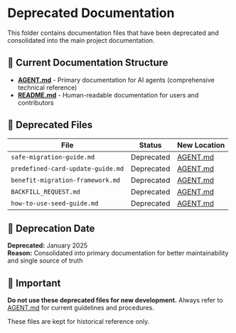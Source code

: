 # Deprecated Documentation

This folder contains documentation files that have been deprecated and consolidated into the main project documentation.

## 📄 Current Documentation Structure

- **[AGENT.md](../../AGENT.md)** - Primary documentation for AI agents (comprehensive technical reference)
- **[README.md](../../README.md)** - Human-readable documentation for users and contributors

## 🔄 Deprecated Files

| File | Status | New Location |
|------|--------|--------------|
| `safe-migration-guide.md` | Deprecated | [AGENT.md](../../AGENT.md#database-safety-rules) |
| `predefined-card-update-guide.md` | Deprecated | [AGENT.md](../../AGENT.md#automated-benefit-migration-framework) |
| `benefit-migration-framework.md` | Deprecated | [AGENT.md](../../AGENT.md#automated-benefit-migration-framework) |
| `BACKFILL_REQUEST.md` | Deprecated | [AGENT.md](../../AGENT.md#automated-benefit-migration-framework) |
| `how-to-use-seed-guide.md` | Deprecated | [AGENT.md](../../AGENT.md#adding-how-to-use-guides) |

## 📅 Deprecation Date

**Deprecated:** January 2025  
**Reason:** Consolidated into primary documentation for better maintainability and single source of truth

## 🚨 Important

**Do not use these deprecated files for new development.** Always refer to [AGENT.md](../../AGENT.md) for current guidelines and procedures.

These files are kept for historical reference only.
